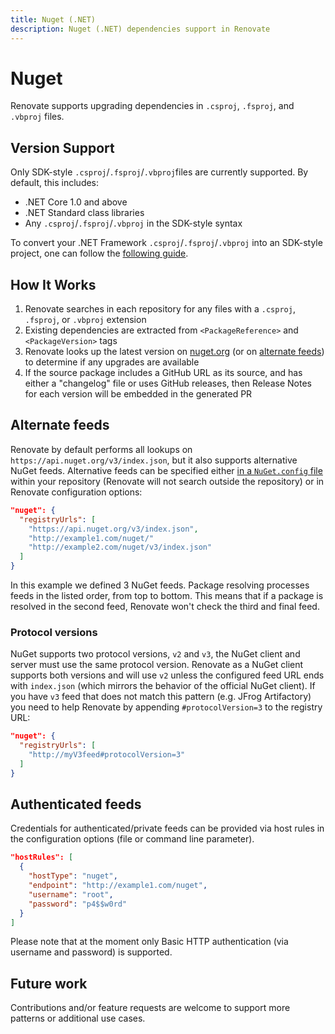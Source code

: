 ```yaml
---
title: Nuget (.NET)
description: Nuget (.NET) dependencies support in Renovate
---
```


# Nuget

Renovate supports upgrading dependencies in `.csproj`, `.fsproj`, and `.vbproj` files.

## Version Support

Only SDK-style `.csproj`/`.fsproj`/`.vbproj`files are currently supported. By default, this includes:

- .NET Core 1.0 and above
- .NET Standard class libraries
- Any `.csproj`/`.fsproj`/`.vbproj` in the SDK-style syntax

To convert your .NET Framework `.csproj`/`.fsproj`/`.vbproj` into an SDK-style project, one can follow the [following guide](https://natemcmaster.com/blog/2017/03/09/vs2015-to-vs2017-upgrade/).

## How It Works

1. Renovate searches in each repository for any files with a `.csproj`, `.fsproj`, or `.vbproj` extension
1. Existing dependencies are extracted from `<PackageReference>` and `<PackageVersion>` tags
1. Renovate looks up the latest version on [nuget.org](https://nuget.org) (or on [alternate feeds](#Alternate%20feeds)) to determine if any upgrades are available
1. If the source package includes a GitHub URL as its source, and has either a "changelog" file or uses GitHub releases, then Release Notes for each version will be embedded in the generated PR

## Alternate feeds

Renovate by default performs all lookups on `https://api.nuget.org/v3/index.json`, but it also supports alternative NuGet feeds.
Alternative feeds can be specified either [in a `NuGet.config` file](https://docs.microsoft.com/en-us/nuget/reference/nuget-config-file#package-source-sections) within your repository (Renovate will not search outside the repository) or in Renovate configuration options:

```json
"nuget": {
  "registryUrls": [
    "https://api.nuget.org/v3/index.json",
    "http://example1.com/nuget/"
    "http://example2.com/nuget/v3/index.json"
  ]
}
```

In this example we defined 3 NuGet feeds.
Package resolving processes feeds in the listed order, from top to bottom.
This means that if a package is resolved in the second feed, Renovate won't check the third and final feed.

### Protocol versions

NuGet supports two protocol versions, `v2` and `v3`, the NuGet client and server must use the same protocol version.
Renovate as a NuGet client supports both versions and will use `v2` unless the configured feed URL ends with `index.json` (which mirrors the behavior of the official NuGet client).
If you have `v3` feed that does not match this pattern (e.g. JFrog Artifactory) you need to help Renovate by appending `#protocolVersion=3` to the registry URL:

```json
"nuget": {
  "registryUrls": [
    "http://myV3feed#protocolVersion=3"
  ]
}
```

## Authenticated feeds

Credentials for authenticated/private feeds can be provided via host rules in the configuration options (file or command line parameter).

```json
"hostRules": [
  {
    "hostType": "nuget",
    "endpoint": "http://example1.com/nuget",
    "username": "root",
    "password": "p4$$w0rd"
  }
]
```

Please note that at the moment only Basic HTTP authentication (via username and password) is supported.

## Future work

Contributions and/or feature requests are welcome to support more patterns or additional use cases.
